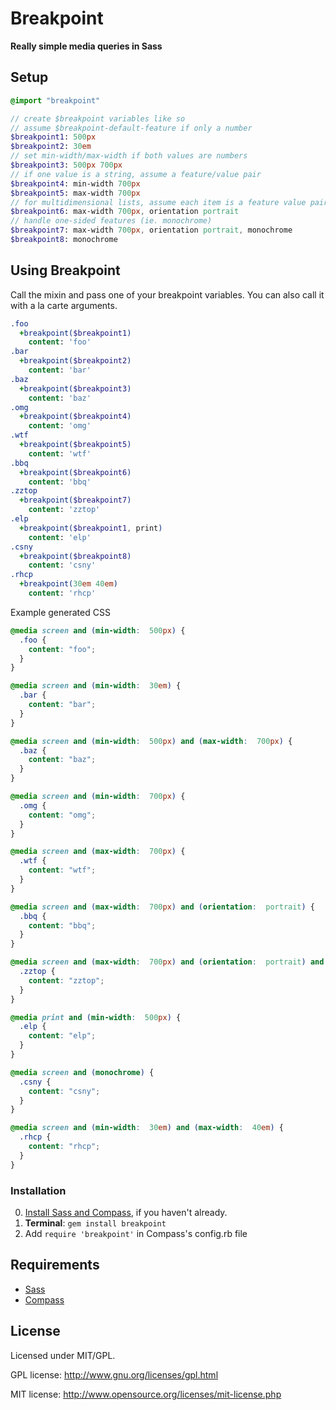 # Breakpoint #

**Really simple media queries in Sass**


## Setup

```sass
@import "breakpoint"

// create $breakpoint variables like so
// assume $breakpoint-default-feature if only a number
$breakpoint1: 500px
$breakpoint2: 30em
// set min-width/max-width if both values are numbers
$breakpoint3: 500px 700px
// if one value is a string, assume a feature/value pair
$breakpoint4: min-width 700px
$breakpoint5: max-width 700px
// for multidimensional lists, assume each item is a feature value pair
$breakpoint6: max-width 700px, orientation portrait
// handle one-sided features (ie. monochrome)
$breakpoint7: max-width 700px, orientation portrait, monochrome
$breakpoint8: monochrome
```


## Using Breakpoint

Call the mixin and pass one of your breakpoint variables. You can also call it with a la carte arguments.

```sass
.foo
  +breakpoint($breakpoint1)
    content: 'foo'
.bar
  +breakpoint($breakpoint2)
    content: 'bar'
.baz
  +breakpoint($breakpoint3)
    content: 'baz'
.omg
  +breakpoint($breakpoint4)
    content: 'omg'
.wtf
  +breakpoint($breakpoint5)
    content: 'wtf'
.bbq
  +breakpoint($breakpoint6)
    content: 'bbq'
.zztop
  +breakpoint($breakpoint7)
    content: 'zztop'
.elp
  +breakpoint($breakpoint1, print)
    content: 'elp'
.csny
  +breakpoint($breakpoint8)
    content: 'csny'
.rhcp
  +breakpoint(30em 40em)
    content: 'rhcp'
```

Example generated CSS

```css
@media screen and (min-width:  500px) {
  .foo {
    content: "foo";
  }
}

@media screen and (min-width:  30em) {
  .bar {
    content: "bar";
  }
}

@media screen and (min-width:  500px) and (max-width:  700px) {
  .baz {
    content: "baz";
  }
}

@media screen and (min-width:  700px) {
  .omg {
    content: "omg";
  }
}

@media screen and (max-width:  700px) {
  .wtf {
    content: "wtf";
  }
}

@media screen and (max-width:  700px) and (orientation:  portrait) {
  .bbq {
    content: "bbq";
  }
}

@media screen and (max-width:  700px) and (orientation:  portrait) and (monochrome) {
  .zztop {
    content: "zztop";
  }
}

@media print and (min-width:  500px) {
  .elp {
    content: "elp";
  }
}

@media screen and (monochrome) {
  .csny {
    content: "csny";
  }
}

@media screen and (min-width:  30em) and (max-width:  40em) {
  .rhcp {
    content: "rhcp";
  }
}
```

### Installation

  0. [Install Sass and Compass](http://compass-style.org/install/), if you haven't already.
  1. **Terminal**: `gem install breakpoint`
  2. Add `require 'breakpoint'` in Compass's config.rb file




## Requirements

- [Sass](http://sass-lang.com/)
- [Compass](http://compass-style.org/)




## License

Licensed under MIT/GPL.

GPL license:
http://www.gnu.org/licenses/gpl.html

MIT license:
http://www.opensource.org/licenses/mit-license.php

